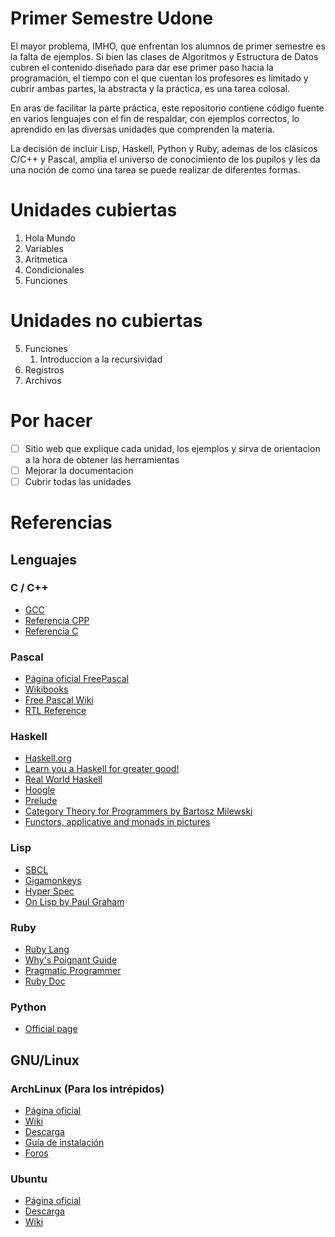 # Primer Semestre Udone

El mayor problema, IMHO, que enfrentan los alumnos de primer semestre es la falta de ejemplos. Si bien las clases de Algoritmos y Estructura de Datos cubren el contenido diseñado para dar ese primer paso hacia la programación, el tiempo con el que cuentan los profesores es limitado y cubrir ambas partes, la abstracta y la práctica, es una tarea colosal.

En aras de facilitar la parte práctica, este repositorio contiene código fuente en varios lenguajes con el fin de respaldar, con ejemplos correctos, lo aprendido en las diversas unidades que comprenden la materia.

La decisión de incluir Lisp, Haskell, Python y Ruby, ademas de los clásicos C/C++ y Pascal, amplia el universo de conocimiento de los pupilos y les da una noción de como una tarea se puede realizar de diferentes formas.

# Unidades cubiertas

1. Hola Mundo
2. Variables
3. Aritmetica
4. Condicionales
5. Funciones

# Unidades no cubiertas
5. Funciones
    1. Introduccion a la recursividad
6. Registros
7. Archivos

# Por hacer
- [ ] Sitio web que explique cada unidad, los ejemplos y sirva de orientacion a la hora de obtener las herramientas
- [ ] Mejorar la documentacion
- [ ] Cubrir todas las unidades

# Referencias

## Lenguajes

### C / C++
- [GCC](https://gcc.gnu.org/)
- [Referencia CPP](http://en.cppreference.com/w/cpp)
- [Referencia C](http://en.cppreference.com/w/c)

### Pascal
- [Página oficial FreePascal](http://www.freepascal.org/)
- [Wikibooks](https://en.wikibooks.org/wiki/Pascal_Programming)
- [Free Pascal Wiki](http://wiki.freepascal.org/)
- [RTL Reference](http://www.freepascal.org/docs-html/rtl/)

### Haskell
- [Haskell.org](https://www.haskell.org/)
- [Learn you a Haskell for greater good!](http://learnyouahaskell.com/)
- [Real World Haskell](http://book.realworldhaskell.org/read/)
- [Hoogle](https://www.haskell.org/hoogle/)
- [Prelude](https://hackage.haskell.org/package/base-4.9.0.0/docs/Prelude.html)
- [Category Theory for Programmers by Bartosz Milewski](https://bartoszmilewski.com/2014/10/28/category-theory-for-programmers-the-preface/)
- [Functors, applicative and monads in pictures](http://adit.io/posts/2013-04-17-functors,_applicatives,_and_monads_in_pictures.html)

### Lisp
- [SBCL](http://www.sbcl.org/)
- [Gigamonkeys](http://www.gigamonkeys.com/book/)
- [Hyper Spec](http://www.lispworks.com/documentation/HyperSpec/Front/index.htm)
- [On Lisp by Paul Graham](http://www.paulgraham.com/onlisp.html)

### Ruby
- [Ruby Lang](https://www.ruby-lang.org/en/)
- [Why's Poignant Guide](http://poignant.guide/book/)
- [Pragmatic Programmer](http://ruby-doc.com/docs/ProgrammingRuby/)
- [Ruby Doc](http://ruby-doc.org/)

### Python
- [Official page](https://www.python.org/)

## GNU/Linux

### ArchLinux (Para los intrépidos)
- [Página oficial](https://www.archlinux.org/)
- [Wiki](https://wiki.archlinux.org/)
- [Descarga](https://www.archlinux.org/download/)
- [Guía de instalación](https://wiki.archlinux.org/index.php/Installation_guide)
- [Foros](https://bbs.archlinux.org/)

### Ubuntu
- [Página oficial](www.ubuntu.com)
- [Descarga](http://www.ubuntu.com/download/desktop)
- [Wiki](https://wiki.ubuntu.com/)
